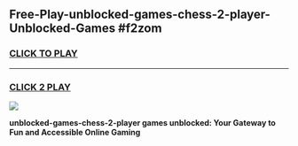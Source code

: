 
## Free-Play-unblocked-games-chess-2-player-Unblocked-Games #f2zom
<h3>
<a href="https://news.freeplayer.one?title=unblocked-games-chess-2-player&ref=8M">CLICK TO PLAY</a></h3>
<hr>

<h3>
<a href="https://news.freeplayer.one?title=unblocked-games-chess-2-player&ref=8M">CLICK 2 PLAY</a>
  
</h3>

<a href="https://news.freeplayer.one?title=unblocked-games-chess-2-player&ref=8M"><img src="https://clearcache.store/games.png"></a>


**unblocked-games-chess-2-player games unblocked: Your Gateway to Fun and Accessible Online Gaming**
